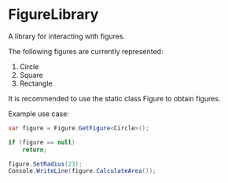 # FigureLibrary

A library for interacting with figures.

The following figures are currently represented:
1) Circle
2) Square
3) Rectangle

It is recommended to use the static class Figure to obtain figures.

Example use case:

```c#
var figure = Figure.GetFigure<Circle>();

if (figure == null)
    return;

figure.SetRadius(23);
Console.WriteLine(figure.CalculateArea());
```

